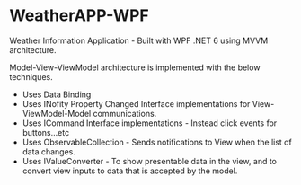 # WeatherAPP-WPF
Weather Information Application - Built with WPF .NET 6 using MVVM architecture.

Model-View-ViewModel architecture is implemented with the below techniques.

* Uses Data Binding
* Uses INofity Property Changed Interface implementations for View-ViewModel-Model communications.
* Uses ICommand Interface implementations - Instead click events for buttons...etc
* Uses ObservableCollection<T> - Sends notifications to View when the list of data changes.
* Uses IValueConverter - To show presentable data in the view, and to convert view inputs to data that is accepted by the model.

  

